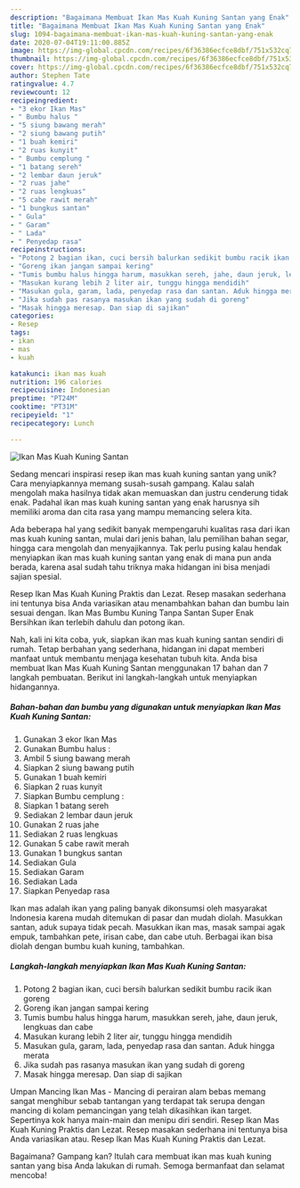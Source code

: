 ```yaml
---
description: "Bagaimana Membuat Ikan Mas Kuah Kuning Santan yang Enak"
title: "Bagaimana Membuat Ikan Mas Kuah Kuning Santan yang Enak"
slug: 1094-bagaimana-membuat-ikan-mas-kuah-kuning-santan-yang-enak
date: 2020-07-04T19:11:00.885Z
image: https://img-global.cpcdn.com/recipes/6f36386ecfce8dbf/751x532cq70/ikan-mas-kuah-kuning-santan-foto-resep-utama.jpg
thumbnail: https://img-global.cpcdn.com/recipes/6f36386ecfce8dbf/751x532cq70/ikan-mas-kuah-kuning-santan-foto-resep-utama.jpg
cover: https://img-global.cpcdn.com/recipes/6f36386ecfce8dbf/751x532cq70/ikan-mas-kuah-kuning-santan-foto-resep-utama.jpg
author: Stephen Tate
ratingvalue: 4.7
reviewcount: 12
recipeingredient:
- "3 ekor Ikan Mas"
- " Bumbu halus "
- "5 siung bawang merah"
- "2 siung bawang putih"
- "1 buah kemiri"
- "2 ruas kunyit"
- " Bumbu cemplung "
- "1 batang sereh"
- "2 lembar daun jeruk"
- "2 ruas jahe"
- "2 ruas lengkuas"
- "5 cabe rawit merah"
- "1 bungkus santan"
- " Gula"
- " Garam"
- " Lada"
- " Penyedap rasa"
recipeinstructions:
- "Potong 2 bagian ikan, cuci bersih balurkan sedikit bumbu racik ikan goreng"
- "Goreng ikan jangan sampai kering"
- "Tumis bumbu halus hingga harum, masukkan sereh, jahe, daun jeruk, lengkuas dan cabe"
- "Masukan kurang lebih 2 liter air, tunggu hingga mendidih"
- "Masukan gula, garam, lada, penyedap rasa dan santan. Aduk hingga merata"
- "Jika sudah pas rasanya masukan ikan yang sudah di goreng"
- "Masak hingga meresap. Dan siap di sajikan"
categories:
- Resep
tags:
- ikan
- mas
- kuah

katakunci: ikan mas kuah 
nutrition: 196 calories
recipecuisine: Indonesian
preptime: "PT24M"
cooktime: "PT31M"
recipeyield: "1"
recipecategory: Lunch

---
```



![Ikan Mas Kuah Kuning Santan](https://img-global.cpcdn.com/recipes/6f36386ecfce8dbf/751x532cq70/ikan-mas-kuah-kuning-santan-foto-resep-utama.jpg)

Sedang mencari inspirasi resep ikan mas kuah kuning santan yang unik? Cara menyiapkannya memang susah-susah gampang. Kalau salah mengolah maka hasilnya tidak akan memuaskan dan justru cenderung tidak enak. Padahal ikan mas kuah kuning santan yang enak harusnya sih memiliki aroma dan cita rasa yang mampu memancing selera kita.

Ada beberapa hal yang sedikit banyak mempengaruhi kualitas rasa dari ikan mas kuah kuning santan, mulai dari jenis bahan, lalu pemilihan bahan segar, hingga cara mengolah dan menyajikannya. Tak perlu pusing kalau hendak menyiapkan ikan mas kuah kuning santan yang enak di mana pun anda berada, karena asal sudah tahu triknya maka hidangan ini bisa menjadi sajian spesial.

Resep Ikan Mas Kuah Kuning Praktis dan Lezat. Resep masakan sederhana ini tentunya bisa Anda variasikan atau menambahkan bahan dan bumbu lain sesuai dengan. Ikan Mas Bumbu Kuning Tanpa Santan Super Enak Bersihkan ikan terlebih dahulu dan potong ikan.


Nah, kali ini kita coba, yuk, siapkan ikan mas kuah kuning santan sendiri di rumah. Tetap berbahan yang sederhana, hidangan ini dapat memberi manfaat untuk membantu menjaga kesehatan tubuh kita. Anda bisa membuat Ikan Mas Kuah Kuning Santan menggunakan 17 bahan dan 7 langkah pembuatan. Berikut ini langkah-langkah untuk menyiapkan hidangannya.

<!--inarticleads1-->

##### Bahan-bahan dan bumbu yang digunakan untuk menyiapkan Ikan Mas Kuah Kuning Santan:

1. Gunakan 3 ekor Ikan Mas
1. Gunakan  Bumbu halus :
1. Ambil 5 siung bawang merah
1. Siapkan 2 siung bawang putih
1. Gunakan 1 buah kemiri
1. Siapkan 2 ruas kunyit
1. Siapkan  Bumbu cemplung :
1. Siapkan 1 batang sereh
1. Sediakan 2 lembar daun jeruk
1. Gunakan 2 ruas jahe
1. Sediakan 2 ruas lengkuas
1. Gunakan 5 cabe rawit merah
1. Gunakan 1 bungkus santan
1. Sediakan  Gula
1. Sediakan  Garam
1. Sediakan  Lada
1. Siapkan  Penyedap rasa


Ikan mas adalah ikan yang paling banyak dikonsumsi oleh masyarakat Indonesia karena mudah ditemukan di pasar dan mudah diolah. Masukkan santan, aduk supaya tidak pecah. Masukkan ikan mas, masak sampai agak empuk, tambahkan pete, irisan cabe, dan cabe utuh. Berbagai ikan bisa diolah dengan bumbu kuah kuning, tambahkan. 

<!--inarticleads2-->

##### Langkah-langkah menyiapkan Ikan Mas Kuah Kuning Santan:

1. Potong 2 bagian ikan, cuci bersih balurkan sedikit bumbu racik ikan goreng
1. Goreng ikan jangan sampai kering
1. Tumis bumbu halus hingga harum, masukkan sereh, jahe, daun jeruk, lengkuas dan cabe
1. Masukan kurang lebih 2 liter air, tunggu hingga mendidih
1. Masukan gula, garam, lada, penyedap rasa dan santan. Aduk hingga merata
1. Jika sudah pas rasanya masukan ikan yang sudah di goreng
1. Masak hingga meresap. Dan siap di sajikan


Umpan Mancing Ikan Mas - Mancing di perairan alam bebas memang sangat menghibur sebab tantangan yang terdapat tak serupa dengan mancing di kolam pemancingan yang telah dikasihkan ikan target. Sepertinya kok hanya main-main dan menipu diri sendiri. Resep Ikan Mas Kuah Kuning Praktis dan Lezat. Resep masakan sederhana ini tentunya bisa Anda variasikan atau. Resep Ikan Mas Kuah Kuning Praktis dan Lezat. 

Bagaimana? Gampang kan? Itulah cara membuat ikan mas kuah kuning santan yang bisa Anda lakukan di rumah. Semoga bermanfaat dan selamat mencoba!
